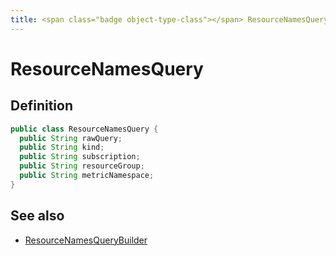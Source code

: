 ```yaml
---
title: <span class="badge object-type-class"></span> ResourceNamesQuery
---
```

# <span class="badge object-type-class"></span> ResourceNamesQuery

## Definition

```java
public class ResourceNamesQuery {
  public String rawQuery;
  public String kind;
  public String subscription;
  public String resourceGroup;
  public String metricNamespace;
}
```
## See also

 * <span class="badge builder"></span> [ResourceNamesQueryBuilder](./builder-ResourceNamesQueryBuilder.md)
